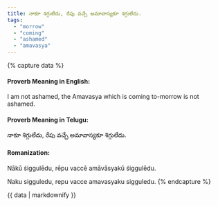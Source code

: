 ```yaml
---
title: నాకూ శిగ్గులేదు, రేపు వచ్చే అమావాస్యకూ శిగ్గులేదు.
tags:
  - "morrow"
  - "coming"
  - "ashamed"
  - "amavasya"
---
```


{% capture data %}
#### Proverb Meaning in English:
I am not ashamed, the Amavasya which is coming to-morrow is not ashamed.

#### Proverb Meaning in Telugu:
నాకూ శిగ్గులేదు, రేపు వచ్చే అమావాస్యకూ శిగ్గులేదు.

#### Romanization:
Nākū śiggulēdu, rēpu vaccē amāvāsyakū śiggulēdu.

Naku sigguledu, repu vacce amavasyaku sigguledu.
{% endcapture %}

{{ data | markdownify }}

